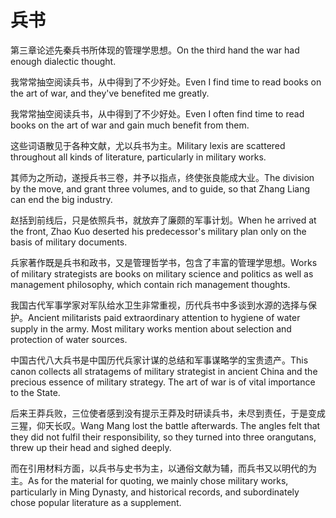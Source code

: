 # 兵书

<p><span class="chinese">第三章论述先秦兵书所体现的管理学思想。</span><span class="english">On the third hand the war had enough dialectic thought.</span></p>

<p><span class="chinese">我常常抽空阅读兵书，从中得到了不少好处。</span><span class="english">Even I find time to read books on the art of war, and they've benefited me greatly.</span></p>

<p><span class="chinese">我常常抽空阅读兵书，从中得到了不少好处。</span><span class="english">Even I often find time to read books on the art of war and gain much benefit from them.</span></p>

<p><span class="chinese">这些词语散见于各种文献，尤以兵书为主。</span><span class="english">Military lexis are scattered throughout all kinds of literature, particularly in military works.</span></p>

<p><span class="chinese">其师为之所动，遂授兵书三卷，并予以指点，终使张良能成大业。</span><span class="english">The division by the move, and grant three volumes, and to guide, so that Zhang Liang can end the big industry.</span></p>

<p><span class="chinese">赵括到前线后，只是依照兵书，就放弃了廉颇的军事计划。</span><span class="english">When he arrived at the front, Zhao Kuo deserted his predecessor's military plan only on the basis of military documents.</span></p>

<p><span class="chinese">兵家著作既是兵书和政书，又是管理哲学书，包含了丰富的管理学思想。</span><span class="english">Works of military strategists are books on military science and politics as well as management philosophy, which contain rich management thoughts.</span></p>

<p><span class="chinese">我国古代军事学家对军队给水卫生非常重视，历代兵书中多谈到水源的选择与保护。</span><span class="english">Ancient militarists paid extraordinary attention to hygiene of water supply in the army. Most military works mention about selection and protection of water sources.</span></p>

<p><span class="chinese">中国古代八大兵书是中国历代兵家计谋的总结和军事谋略学的宝贵遗产。</span><span class="english">This canon collects all stratagems of military strategist in ancient China and the precious essence of military strategy. The art of war is of vital importance to the State.</span></p>

<p><span class="chinese">后来王莽兵败，三位使者感到没有提示王莽及时研读兵书，未尽到责任，于是变成三猩，仰天长叹。</span><span class="english">Wang Mang lost the battle afterwards. The angles felt that they did not fulfil their responsibility, so they turned into three orangutans, threw up their head and sighed deeply.</span></p>

<p><span class="chinese">而在引用材料方面，以兵书与史书为主，以通俗文献为辅，而兵书又以明代的为主。</span><span class="english">As for the material for quoting, we mainly chose military works, particularly in Ming Dynasty, and historical records, and subordinately chose popular literature as a supplement.</span></p>

